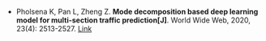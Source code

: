 * Pholsena K, Pan L, Zheng Z. <b>Mode decomposition based deep learning model for multi-section traffic prediction[J]</b>. World Wide Web, 2020, 23(4): 2513-2527. [Link](https://link.springer.com/article/10.1007/s11280-020-00791-1)